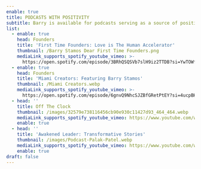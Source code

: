 ```yaml
---
enable: true
title: PODCASTS WITH POSITIVITY
subtitle: Barry is available for podcasts serving as a source of positivity.
list:
  - enable: true
    head: Founders
    title: 'First Time Founders: Love is The Human Accelerator'
    thumbnail: /Barry Stamos Dear First Time Founders.png
    mediaLink_supports_spotify_youtube_vimeo: >-
      https://open.spotify.com/episode/3BRhQSQSVb7slH9iz2TTDB?si=YwTOWfq_SWWfZf1D81CQdQ
  - enable: true
    head: Founders
    title: 'Miami Creators: Featuring Barry Stamos'
    thumbnail: /Miami Creators.webp
    mediaLink_supports_spotify_youtube_vimeo: >-
      https://open.spotify.com/episode/6gnvQ9NhcSJZBfGRetPtEY?si=4ucpBHrhR12R5sU5oVnzYA
  - head: ''
    title: Off The Clock
    thumbnail: /images/32579e738116456cb90e930c11427d93_464_464.webp
    mediaLink_supports_spotify_youtube_vimeo: https://www.youtube.com/watch?v=xn6pwdBP4Io
    enable: true
  - head: ''
    title: 'Awakened Leader: Transformative Stories'
    thumbnail: /images/Podcast-Palak-Patel.webp
    mediaLink_supports_spotify_youtube_vimeo: https://www.youtube.com/watch?v=mRu0iC_I_ys&t=279s
    enable: true
draft: false
---
```

